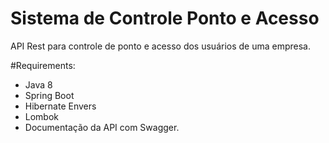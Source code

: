 # Sistema de Controle Ponto e Acesso

API Rest para controle de ponto e acesso dos usuários de uma empresa.

#Requirements:

* Java 8
* Spring Boot 
* Hibernate Envers
* Lombok 
* Documentação da API com Swagger.

